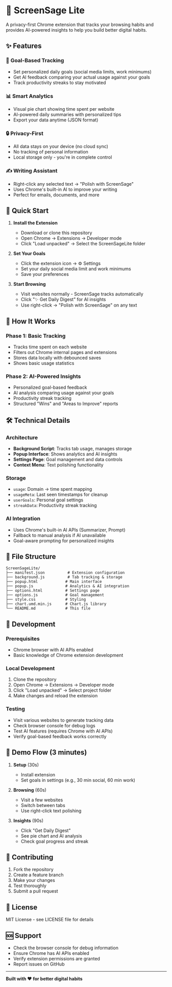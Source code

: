 # 🦉 ScreenSage Lite

A privacy-first Chrome extension that tracks your browsing habits and provides AI-powered insights to help you build better digital habits.

## ✨ Features

### 🎯 **Goal-Based Tracking**
- Set personalized daily goals (social media limits, work minimums)
- Get AI feedback comparing your actual usage against your goals
- Track productivity streaks to stay motivated

### 📊 **Smart Analytics**
- Visual pie chart showing time spent per website
- AI-powered daily summaries with personalized tips
- Export your data anytime (JSON format)

### 🔒 **Privacy-First**
- All data stays on your device (no cloud sync)
- No tracking of personal information
- Local storage only - you're in complete control

### ✍️ **Writing Assistant**
- Right-click any selected text → "Polish with ScreenSage"
- Uses Chrome's built-in AI to improve your writing
- Perfect for emails, documents, and more

## 🚀 Quick Start

1. **Install the Extension**
   - Download or clone this repository
   - Open Chrome → Extensions → Developer mode
   - Click "Load unpacked" → Select the ScreenSageLite folder

2. **Set Your Goals**
   - Click the extension icon → ⚙️ Settings
   - Set your daily social media limit and work minimums
   - Save your preferences

3. **Start Browsing**
   - Visit websites normally - ScreenSage tracks automatically
   - Click "✨ Get Daily Digest" for AI insights
   - Use right-click → "Polish with ScreenSage" on any text

## 🎯 How It Works

### Phase 1: Basic Tracking
- Tracks time spent on each website
- Filters out Chrome internal pages and extensions
- Stores data locally with debounced saves
- Shows basic usage statistics

### Phase 2: AI-Powered Insights
- Personalized goal-based feedback
- AI analysis comparing usage against your goals
- Productivity streak tracking
- Structured "Wins" and "Areas to Improve" reports

## 🛠️ Technical Details

### Architecture
- **Background Script**: Tracks tab usage, manages storage
- **Popup Interface**: Shows analytics and AI insights
- **Settings Page**: Goal management and data controls
- **Context Menu**: Text polishing functionality

### Storage
- `usage`: Domain → time spent mapping
- `usageMeta`: Last seen timestamps for cleanup
- `userGoals`: Personal goal settings
- `streakData`: Productivity streak tracking

### AI Integration
- Uses Chrome's built-in AI APIs (Summarizer, Prompt)
- Fallback to manual analysis if AI unavailable
- Goal-aware prompting for personalized insights

## 📁 File Structure

```
ScreenSageLite/
├── manifest.json          # Extension configuration
├── background.js          # Tab tracking & storage
├── popup.html            # Main interface
├── popup.js              # Analytics & AI integration
├── options.html          # Settings page
├── options.js            # Goal management
├── style.css             # Styling
├── chart.umd.min.js      # Chart.js library
└── README.md             # This file
```

## 🔧 Development

### Prerequisites
- Chrome browser with AI APIs enabled
- Basic knowledge of Chrome extension development

### Local Development
1. Clone the repository
2. Open Chrome → Extensions → Developer mode
3. Click "Load unpacked" → Select project folder
4. Make changes and reload the extension

### Testing
- Visit various websites to generate tracking data
- Check browser console for debug logs
- Test AI features (requires Chrome with AI APIs)
- Verify goal-based feedback works correctly

## 🎯 Demo Flow (3 minutes)

1. **Setup** (30s)
   - Install extension
   - Set goals in settings (e.g., 30 min social, 60 min work)

2. **Browsing** (60s)
   - Visit a few websites
   - Switch between tabs
   - Use right-click text polishing

3. **Insights** (90s)
   - Click "Get Daily Digest"
   - See pie chart and AI analysis
   - Check goal progress and streak

## 🤝 Contributing

1. Fork the repository
2. Create a feature branch
3. Make your changes
4. Test thoroughly
5. Submit a pull request

## 📄 License

MIT License - see LICENSE file for details

## 🆘 Support

- Check the browser console for debug information
- Ensure Chrome has AI APIs enabled
- Verify extension permissions are granted
- Report issues on GitHub

---

**Built with ❤️ for better digital habits**